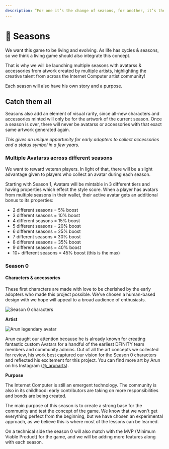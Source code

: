 ```yaml
---
description: “For one it’s the change of seasons, for another, it’s the season of change."
---
```


# 💫 Seasons

We want this game to be living and evolving. As life has cycles & seasons, so we think a living game should also integrate this concept.

That is why we will be launching multiple seasons with avatarss & accessories from atwork created by multiple artists, highlighting the creative talent from across the Internet Computer artist community!

Each season will also have his own story and a purpose.&#x20;

## Catch them all

Seasons also add an element of visual rarity, since all-new characters and accessories minted will only be for the artwork of the current season. Once a season is over, there will never be avatarss or accessories with that exact same artwork generated again.

_This gives an unique opportunity for early adopters to collect accessories and a status symbol in a few years._

### Multiple Avatarss across different seasons

We want to reward veteran players. In light of that, there will be a slight advantage given to players who collect an avatar during each season.

Starting with Season 1, Avatars will be mintable in 3 different tiers and having properties which effect the style score. When a player has avatars from multiple seasons in their wallet, their active avatar gets an additional bonus to its properties:

* 2 different seasons = 5% boost
* 3 different seasons = 10% boost
* 4 different seasons = 15% boost
* 5 different seasons = 20% boost
* 6 different seasons = 25% boost
* 7 different seasons = 30% boost
* 8 different seasons = 35% boost
* 9 different seasons = 40% boost
* 10+ different seasons = 45% boost (this is the max)

### **Season 0**&#x20;

#### **Characters & accessories**

These first characters are made with love to be cherished by the early adopters who made this project possible. We’ve chosen a human-based design with we hope will appeal to a broad audience of enthusiasts.

![Season 0 characters](<../.gitbook/assets/Capture d’écran 2022-06-09 à 08.06.22.png>)

**Artist**

![Arun legendary avatar](<../.gitbook/assets/Capture d’écran 2022-06-09 à 08.07.54.png>)

Arun caught our attention because he is already known for creating fantastic custom Avatars for a handful of the earliest DFINITY team members and community admins. Out of all the art concepts we collected for review, his work best captured our vision for the Season 0 characters and reflected his excitement for this project. You can find more art by Arun on his Instagram ([@\_arunarts](https://www.instagram.com/\_arunarts/)).

**Purpose**&#x20;

The Internet Computer is still an emergent technology. The community is also in its childhood: early contributors are taking on more responsibilities and bonds are being created.&#x20;

The main purpose of this season is to create a strong base for the community and test the concept of the game. We know that we won't get everything perfect from the beginning, but we have chosen an experimental approach, as we believe this is where most of the lessons can be learned.&#x20;

On a technical side the season 0 will also match with the MVP (Minimum Viable Product) for the game, and we will be adding more features along with each season. &#x20;
